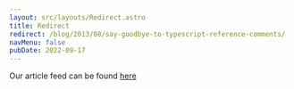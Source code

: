 ```yaml
---
layout: src/layouts/Redirect.astro
title: Redirect
redirect: /blog/2013/08/say-goodbye-to-typescript-reference-comments/
navMenu: false
pubDate: 2022-09-17
---
```

<div>
Our article feed can be found <a href="/blog/2013/08/say-goodbye-to-typescript-reference-comments/">here</a>
</div>
